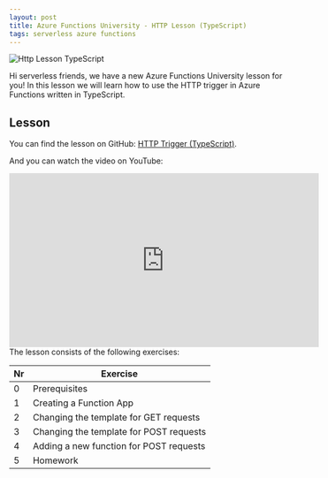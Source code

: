 ```yaml
---
layout: post
title: Azure Functions University - HTTP Lesson (TypeScript)
tags: serverless azure functions
---
```


<img class="u-max-full-width" itemprop="image" src="{{ site.url }}/assets/2021/04/15/AzureFunctionsUniversity_HTTP_Lesson_typescript.png" alt="Http Lesson TypeScript">

Hi serverless friends, we have a new Azure Functions University lesson for you! In this lesson we will learn how to use the HTTP trigger in Azure Functions written in TypeScript.

<!--more-->

## Lesson

You can find the lesson on GitHub: [HTTP Trigger (TypeScript)](https://github.com/marcduiker/azure-functions-university/blob/main/lessons/typescript/http/README.md).

And you can watch the video on YouTube:

<iframe width="560" height="315" src="https://www.youtube.com/embed/zYb5sVQgUN4" title="YouTube video player" frameborder="0" allow="accelerometer; autoplay; clipboard-write; encrypted-media; gyroscope; picture-in-picture" allowfullscreen></iframe>

<br>
The lesson consists of the following exercises:

|Nr|Exercise
|-|-
|0|Prerequisites
|1|Creating a Function App
|2|Changing the template for GET requests
|3|Changing the template for POST requests
|4|Adding a new function for POST requests
|5|Homework